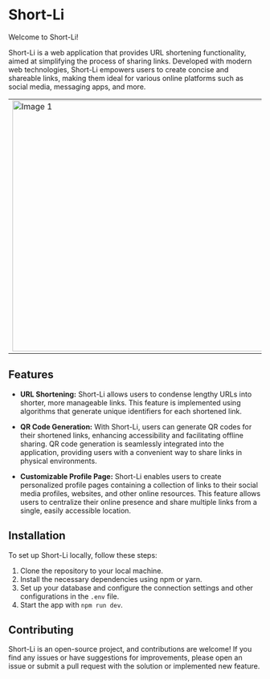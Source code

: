 # Short-Li

Welcome to Short-Li!

Short-Li is a web application that provides URL shortening functionality, aimed at simplifying the process of sharing links. Developed with modern web technologies, Short-Li empowers users to create concise and shareable links, making them ideal for various online platforms such as social media, messaging apps, and more.

<div align="center">
<table>
  <tr>
    <td><img src="https://github.com/domkss/short-li/assets/65664844/75a273a2-fd15-47e3-85db-abaa2dbf9310" alt="Image 1" width="500"/></td>
    <td><img src="https://github.com/domkss/short-li/assets/65664844/87df15b6-f19e-489a-9ded-d06ac2290a3c" alt="Image 2" width="500"/></td>
  </tr>
</table>
</div>

## Features

- **URL Shortening:** Short-Li allows users to condense lengthy URLs into shorter, more manageable links. This feature is implemented using algorithms that generate unique identifiers for each shortened link.

- **QR Code Generation:** With Short-Li, users can generate QR codes for their shortened links, enhancing accessibility and facilitating offline sharing. QR code generation is seamlessly integrated into the application, providing users with a convenient way to share links in physical environments.

- **Customizable Profile Page:** Short-Li enables users to create personalized profile pages containing a collection of links to their social media profiles, websites, and other online resources. This feature allows users to centralize their online presence and share multiple links from a single, easily accessible location.


## Installation

To set up Short-Li locally, follow these steps:

1. Clone the repository to your local machine.
2. Install the necessary dependencies using npm or yarn.
3. Set up your database and configure the connection settings and other configurations in the `.env` file.
4. Start the app with `npm run dev`.

## Contributing

Short-Li is an open-source project, and contributions are welcome! If you find any issues or have suggestions for improvements, please open an issue or submit a pull request with the solution or implemented new feature.

